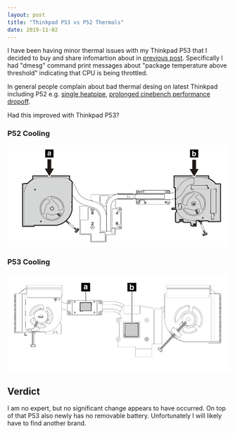 ```yaml
---
layout: post
title: "Thinkpad P53 vs P52 Thermals"
date: 2019-11-02
---
```


I have been having minor thermal issues with my Thinkpad P53 that I decided to buy and share infomartion about in [previous post](https://vaclavkosar.com/2019/03/03/Thinkpad-P52-vs-HP-Zbook-15-G5-vs-Dell-Precision-7530.html). Specifically I had "dmesg" command print messages about "package temperature above threshold" indicating that CPU is being throttled.

In general people complain about bad thermal desing on latest Thinkpad including P52 e.g. [single heatpipe](http://forum.notebookreview.com/attachments/cooling_comparison-png.160125/), [prolonged cinebench performance dropoff](https://www.notebookcheck.net/Lenovo-ThinkPad-P52-i7-P1000-FHD-Workstation-Review.322974.0.html).

Had this improved with Thinkpad P53?

### P52 Cooling
![P52 Cooling](https://raw.githubusercontent.com/vackosar/vackosar.github.io/master/images/2019-11-02-p52-vs-p53-thermals-p52.png)

### P53 Cooling
![P53 Cooling](https://raw.githubusercontent.com/vackosar/vackosar.github.io/master/images/2019-11-02-p52-vs-p53-thermals-p53.png)


## Verdict

I am no expert, but no significant change appears to have occurred. On top of that P53 also newly has no removable battery. Unfortunately I will likely have to find another brand.
